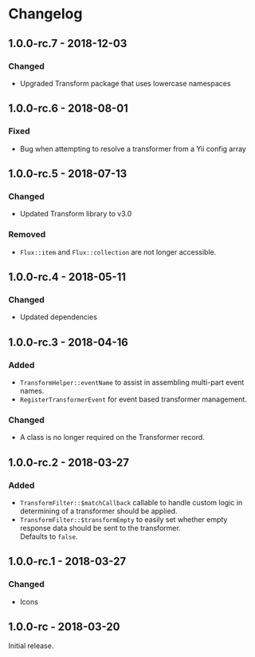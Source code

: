 Changelog
=========

## 1.0.0-rc.7 - 2018-12-03
### Changed
- Upgraded Transform package that uses lowercase namespaces

## 1.0.0-rc.6 - 2018-08-01
### Fixed
- Bug when attempting to resolve a transformer from a Yii config array

## 1.0.0-rc.5 - 2018-07-13
### Changed
- Updated Transform library to v3.0

### Removed
- `Flux::item` and `Flux::collection` are not longer accessible.

## 1.0.0-rc.4 - 2018-05-11
### Changed
- Updated dependencies

## 1.0.0-rc.3 - 2018-04-16
### Added
- `TransformHelper::eventName` to assist in assembling multi-part event names.
- `RegisterTransformerEvent` for event based transformer management. 
 
### Changed
- A class is no longer required on the Transformer record.
 
## 1.0.0-rc.2 - 2018-03-27
### Added
- `TransformFilter::$matchCallback` callable to handle custom logic in determining of a transformer should be applied.
- `TransformFilter::$transformEmpty` to easily set whether empty response data should be sent to the transformer.  
 Defaults to `false`.

## 1.0.0-rc.1 - 2018-03-27
### Changed
- Icons

## 1.0.0-rc - 2018-03-20
Initial release.
